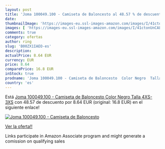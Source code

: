 ```yaml
---
layout: post
title: 'Joma 100049.100 - Camiseta de Baloncesto al 48.57 % de descuento'
date: 
thumbnailImage: 'https://images-eu.ssl-images-amazon.com/images/I/41ctonUnCAL._SL200_.jpg'
images: [ 'https://images-eu.ssl-images-amazon.com/images/I/41ctonUnCAL._SL200_.jpg' ]
comments: true
category: ofertas
author: ring
slug: 'B00ZX1IAEO-es'
description:
actualPrice: 8.64 EUR
currency: EUR
price: 8.64
comparePrice: 16.8 EUR
inStock: true
prodname: 'Joma 100049.100 - Camiseta de Baloncesto  Color Negro  Talla 4XS-3XS'
country: 'es'
---
```


Está [Joma 100049.100 - Camiseta de Baloncesto  Color Negro  Talla 4XS-3XS](https://www.amazon.es/dp/B00ZX1IAEO/?tag=tolees-21) con 48.57 de descuento por 8.64 EUR (original: 16.8 EUR) en el siguiente enlace!

[![Joma 100049.100 - Camiseta de Baloncesto](https://images-eu.ssl-images-amazon.com/images/I/41ctonUnCAL._SL200_.jpg)](https://www.amazon.es/dp/B00ZX1IAEO/?tag=tolees-21)

[Ver la oferta!!](https://www.amazon.es/dp/B00ZX1IAEO/?tag=tolees-21)

Links participate in Amazon Associate program and might generate a comission on qualifying sales


